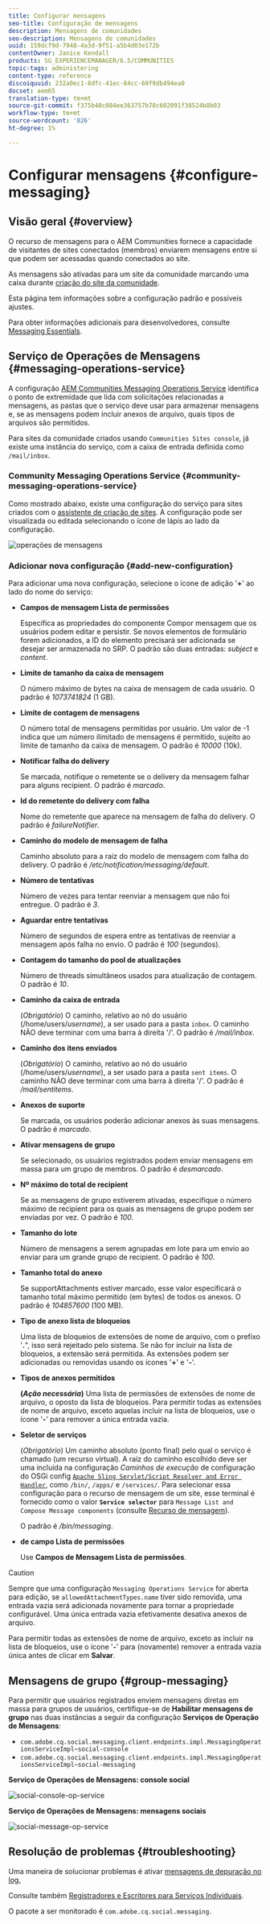 ```yaml
---
title: Configurar mensagens
seo-title: Configuração de mensagens
description: Mensagens de comunidades
seo-description: Mensagens de comunidades
uuid: 159dcf9d-7948-4a3d-9f51-a5b4d03e172b
contentOwner: Janice Kendall
products: SG_EXPERIENCEMANAGER/6.5/COMMUNITIES
topic-tags: administering
content-type: reference
discoiquuid: 232a0ec1-8dfc-41ec-84cc-69f9db494ea0
docset: aem65
translation-type: tm+mt
source-git-commit: f375b40c084ee363757b78c602091f38524b8b03
workflow-type: tm+mt
source-wordcount: '826'
ht-degree: 1%

---
```



# Configurar mensagens {#configure-messaging}

## Visão geral {#overview}

O recurso de mensagens para o AEM Communities fornece a capacidade de visitantes de sites conectados (membros) enviarem mensagens entre si que podem ser acessadas quando conectados ao site.

As mensagens são ativadas para um site da comunidade marcando uma caixa durante [criação do site da comunidade](/help/communities/sites-console.md).

Esta página tem informações sobre a configuração padrão e possíveis ajustes.

Para obter informações adicionais para desenvolvedores, consulte [Messaging Essentials](/help/communities/essentials-messaging.md).

## Serviço de Operações de Mensagens {#messaging-operations-service}

A configuração [AEM Communities Messaging Operations Service](https://localhost:4502/system/console/configMgr/com.adobe.cq.social.messaging.client.endpoints.impl.MessagingOperationsServiceImpl) identifica o ponto de extremidade que lida com solicitações relacionadas a mensagens, as pastas que o serviço deve usar para armazenar mensagens e, se as mensagens podem incluir anexos de arquivo, quais tipos de arquivos são permitidos.

Para sites da comunidade criados usando `Communities Sites console`, já existe uma instância do serviço, com a caixa de entrada definida como `/mail/inbox`.

### Community Messaging Operations Service {#community-messaging-operations-service}

Como mostrado abaixo, existe uma configuração do serviço para sites criados com o [assistente de criação de sites](/help/communities/sites-console.md). A configuração pode ser visualizada ou editada selecionando o ícone de lápis ao lado da configuração.

![operações de mensagens](assets/messaging-operations.png)

### Adicionar nova configuração {#add-new-configuration}

Para adicionar uma nova configuração, selecione o ícone de adição &#39;**+**&#39; ao lado do nome do serviço:

* **Campos de mensagem Lista de permissões**

   Especifica as propriedades do componente Compor mensagem que os usuários podem editar e persistir. Se novos elementos de formulário forem adicionados, a ID do elemento precisará ser adicionada se desejar ser armazenada no SRP. O padrão são duas entradas: *subject* e *content*.

* **Limite de tamanho da caixa de mensagem**

   O número máximo de bytes na caixa de mensagem de cada usuário. O padrão é *1073741824* (1 GB).

* **Limite de contagem de mensagens**

   O número total de mensagens permitidas por usuário. Um valor de -1 indica que um número ilimitado de mensagens é permitido, sujeito ao limite de tamanho da caixa de mensagem. O padrão é *10000* (10k).

* **Notificar falha do delivery**

   Se marcada, notifique o remetente se o delivery da mensagem falhar para alguns recipient. O padrão é *marcado*.

* **Id do remetente do delivery com falha**

   Nome do remetente que aparece na mensagem de falha do delivery. O padrão é *failureNotifier*.

* **Caminho do modelo de mensagem de falha**

   Caminho absoluto para a raiz do modelo de mensagem com falha do delivery. O padrão é */etc/notification/messaging/default*.

* **Número de tentativas**

   Número de vezes para tentar reenviar a mensagem que não foi entregue. O padrão é *3*.

* **Aguardar entre tentativas**

   Número de segundos de espera entre as tentativas de reenviar a mensagem após falha no envio. O padrão é *100* (segundos).

* **Contagem do tamanho do pool de atualizações**

   Número de threads simultâneos usados para atualização de contagem. O padrão é *10*.

* **Caminho da caixa de entrada**

   (*Obrigatório*) O caminho, relativo ao nó do usuário (/home/users/*username*), a ser usado para a pasta `inbox`. O caminho NÃO deve terminar com uma barra à direita &#39;/&#39;. O padrão é */mail/inbox*.

* **Caminho dos itens enviados**

   (*Obrigatório*) O caminho, relativo ao nó do usuário (/home/users/*username*), a ser usado para a pasta `sent items`. O caminho NÃO deve terminar com uma barra à direita &#39;/&#39;. O padrão é */mail/sentitems*.

* **Anexos de suporte**

   Se marcada, os usuários poderão adicionar anexos às suas mensagens. O padrão é *marcado*.

* **Ativar mensagens de grupo**

   Se selecionado, os usuários registrados podem enviar mensagens em massa para um grupo de membros. O padrão é *desmarcado*.

* **Nº máximo do total de recipient**

   Se as mensagens de grupo estiverem ativadas, especifique o número máximo de recipient para os quais as mensagens de grupo podem ser enviadas por vez. O padrão é *100*.

* **Tamanho do lote**

   Número de mensagens a serem agrupadas em lote para um envio ao enviar para um grande grupo de recipient. O padrão é *100*.

* **Tamanho total do anexo**

   Se supportAttachments estiver marcado, esse valor especificará o tamanho total máximo permitido (em bytes) de todos os anexos. O padrão é *104857600* (100 MB).

* **Tipo de anexo lista de bloqueios**

   Uma lista de bloqueios de extensões de nome de arquivo, com o prefixo &#39;**.**&quot;, isso será rejeitado pelo sistema. Se não for incluir na lista de bloqueios, a extensão será permitida. As extensões podem ser adicionadas ou removidas usando os ícones &#39;**+**&#39; e &#39;**-**&#39;.

* **Tipos de anexos permitidos**

   **(*Ação necessária*)** Uma lista de permissões de extensões de nome de arquivo, o oposto da  lista de bloqueios. Para permitir todas as extensões de nome de arquivo, exceto aquelas incluir na lista de bloqueios, use o ícone &#39;**-**&#39; para remover a única entrada vazia.

* **Seletor de serviços**

   (*Obrigatório*) Um caminho absoluto (ponto final) pelo qual o serviço é chamado (um recurso virtual). A raiz do caminho escolhido deve ser uma incluída na configuração *Caminhos de execução* de configuração do OSGi config [ `Apache Sling Servlet/Script Resolver and Error Handler`](https://localhost:4502/system/console/configMgr/org.apache.sling.servlets.resolver.SlingServletResolver), como `/bin/`, `/apps/` e `/services/`. Para selecionar essa configuração para o recurso de mensagem de um site, esse terminal é fornecido como o valor **`Service selector`** para `Message List and Compose Message components` (consulte [Recurso de mensagem](/help/communities/configure-messaging.md)).

   O padrão é */bin/messaging*.

* **de campo Lista de permissões**

   Use **Campos de Mensagem Lista de permissões**.

>[!CAUTION]
>
>Sempre que uma configuração `Messaging Operations Service` for aberta para edição, se `allowedAttachmentTypes.name` tiver sido removida, uma entrada vazia será adicionada novamente para tornar a propriedade configurável. Uma única entrada vazia efetivamente desativa anexos de arquivo.
>
>Para permitir todas as extensões de nome de arquivo, exceto as incluir na lista de bloqueios, use o ícone &#39;**-**&#39; para (novamente) remover a entrada vazia única antes de clicar em **Salvar**.

## Mensagens de grupo {#group-messaging}

Para permitir que usuários registrados enviem mensagens diretas em massa para grupos de usuários, certifique-se de **Habilitar mensagens de grupo** nas duas instâncias a seguir da configuração **Serviços de Operação de Mensagens**:

* `com.adobe.cq.social.messaging.client.endpoints.impl.MessagingOperationsServiceImpl~social-console`
* `com.adobe.cq.social.messaging.client.endpoints.impl.MessagingOperationsServiceImpl~social-messaging`

**Serviço de Operações de Mensagens: console social**

![social-console-op-service](assets/social-console-op-service.png)

**Serviço de Operações de Mensagens: mensagens sociais**

![social-message-op-service](assets/social-message-op-service.png)

## Resolução de problemas {#troubleshooting}

Uma maneira de solucionar problemas é ativar [mensagens de depuração no log.](/help/sites-administering/troubleshooting.md)

Consulte também [Registradores e Escritores para Serviços Individuais](/help/sites-deploying/configure-logging.md#loggers-and-writers-for-individual-services).

O pacote a ser monitorado é `com.adobe.cq.social.messaging`.

